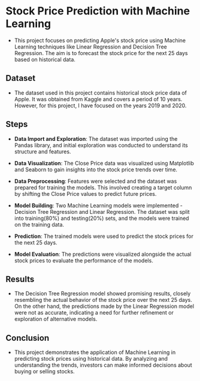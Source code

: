 # Stock Price Prediction with Machine Learning

- This project focuses on predicting Apple's stock price using Machine Learning techniques like Linear Regression and Decision Tree Regression. The aim is to forecast the stock price for the next 25 days based on historical data.

## Dataset
- The dataset used in this project contains historical stock price data of Apple. It was obtained from Kaggle and covers a period of 10 years. However, for this project, I have focused on the years 2019 and 2020.

## Steps
- **Data Import and Exploration**: The dataset was imported using the Pandas library, and initial exploration was conducted to understand its structure and features.

- **Data Visualization**: The Close Price data was visualized using Matplotlib and Seaborn to gain insights into the stock price trends over time.

- **Data Preprocessing**: Features were selected and the dataset was prepared for training the models. This involved creating a target column by shifting the Close Price values to predict future prices.

- **Model Building**: Two Machine Learning models were implemented - Decision Tree Regression and Linear Regression. The dataset was split into training(80%) and testing(20%) sets, and the models were trained on the training data.

- **Prediction**: The trained models were used to predict the stock prices for the next 25 days.

- **Model Evaluation**: The predictions were visualized alongside the actual stock prices to evaluate the performance of the models.

## Results
- The Decision Tree Regression model showed promising results, closely resembling the actual behavior of the stock price over the next 25 days. On the other hand, the predictions made by the Linear Regression model were not as accurate, indicating a need for further refinement or exploration of alternative models.

## Conclusion
- This project demonstrates the application of Machine Learning in predicting stock prices using historical data. By analyzing and understanding the trends, investors can make informed decisions about buying or selling stocks.
